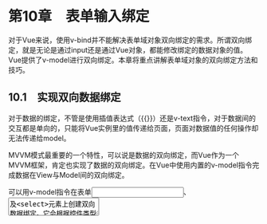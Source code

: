 # 第10章　表单输入绑定

对于Vue来说，使用v-bind并不能解决表单域对象双向绑定的需求。所谓双向绑定，就是无论是通过input还是通过Vue对象，都能修改绑定的数据对象的值。Vue提供了v-model进行双向绑定。本章将重点讲解表单域对象的双向绑定方法和技巧。

## 10.1　实现双向数据绑定

对于数据的绑定，不管是使用插值表达式（{{}}）还是v-text指令，对于数据间的交互都是单向的，只能将Vue实例里的值传递给页面，页面对数据值的任何操作却无法传递给model。

MVVM模式最重要的一个特性，可以说是数据的双向绑定，而Vue作为一个MVVM框架，肯定也实现了数据的双向绑定。在Vue中使用内置的v-model指令完成数据在View与Model间的双向绑定。

可以用v-model指令在表单<input>、<textarea>及<select>元素上创建双向数据绑定。它会根据控件类型自动选取正确的方法来更新元素。尽管有些神奇，但v-model本质上不过是语法糖。它负责监听用户的输入事件以更新数据，并对一些极端场景进行一些特殊处理。

v-model会忽略所有表单元素的value、checked、selected特性的初始值，而总是将Vue实例的数据作为数据来源。这里应该通过JavaScript在组件的data选项中声明初始值。

## 10.2　单行文本输入框

下面讲解最常见的单行文本输入框的数据双向绑定。【例10.1】绑定单行文本输入框（源代码\ch10\10.1.html）。[插图]在浏览器中运行程序，效果如图10-1所示；在输入框中输入“白玉盘中看却无”，可以看到下面的内容也发生了变化，如图10-2所示。[插图]



图10-1　页面初始化效果[插图]图10-2　变更后效果

## 10.3　多行文本输入框

本节演示在多行文本输入框textarea标签中绑定message属性。

【例10.2】绑定多行文本输入框（源代码\ch10\10.2.html）。

[插图]

在浏览器中运行程序，效果如图10-3所示；在textarea标签中输入多行文本，效果如图10-4所示。[插图]





图10-3　页面初始化效果[插图]图10-4　绑定多行文本输入框

## 10.4　复选框

复选框单独使用时，绑定的是布尔值，选中则值为true，未选中则值为false。示例代码如下。【例10.3】绑定单个复选框（源代码\ch10\10.3.html）。[插图]在浏览器中运行程序，效果如图10-5所示；当选中复选框后，checked的值变为true，效果如图10-6所示。[插图]



图10-5　页面初始化效果[插图]图10-6　选中效果多个复选框绑定到同一个数组，被选中的添加到数组中。示例代码如下。【例10.4】绑定多个复选框（源代码\ch10\10.4.html）。[插图]在浏览器中运行程序，选择多个复选框，选择的内容显示在数组中，如图10-7所示。



图10-7　绑定多个复选框

## 10.5　单选按钮

单选按钮一般都有多个条件可供选择，既然是单选按钮，自然希望实现互斥效果，这个效果可以使用v-model指令配合单选框的value来实现。在【例10.5】中，多个单选框绑定到同一个数组，被选中的添加到数组中。【例10.5】绑定单选按钮（源代码\ch10\10.5.html）。[插图]在浏览器中运行程序，单击“D”单选按钮，效果如图10-8所示。[插图]



图10-8　绑定单选按钮

## 10.6　选择框

本节将详细讲述如何绑定单选框、多选框和用v-for渲染的动态选项。1．单选框不需要为<select>标签添加任何属性，即可实现单选。示例如下。【例10.6】绑定单选框（源代码\ch10\10.6.html）。[插图]在浏览器中运行程序，在下拉选项中选择“Java开发班”，选择结果中也变成了“Java开发班”，效果如图10-9所示。[插图]图10-9　绑定单选框提示如果v-model表达式的初始值未能匹配任何选项，<select>元素将被渲染为“未选中”状态。2．多选框（绑定到一个数组）为<select>标签添加multiple属性，即可实现多选。示例如下。



【例10.7】绑定多选框（源代码\ch10\10.7.html）。[插图]在浏览器中运行程序，按住Ctrl键可以选择多个选项，效果如图10-10所示。[插图]图10-10　绑定多选框3．用v-for渲染的动态选项在实际应用场景中，<select>标签中的<option>一般是通过v-for指令动态输出的，其中每一项的value或text都可以使用v-bind动态输出。【例10.8】用v-for渲染的动态选项（源代码\ch10\10.8.html）。[插图]



在浏览器中运行程序，然后在选择框中选择“课程2”，将会显示它对应的value值，效果如图10-11所示。[插图]图10-11　v-for渲染的动态选项

## 10.7　值绑定

对于单选按钮、复选框及选择框的选项，v-model绑定的值通常是静态字符串（对于复选框也可以是布尔值）。但是，有时可能想把值绑定到Vue实例的一个动态属性上，这种情况可以用v-bind实现，并且这个属性的值可以不是字符串。10.7.1　复选框在下面示例中，true-value和false-value特性并不会影响输入控件的value特性，因为浏览器在提交表单时并不会包含未被选中的复选框。如果要确保表单中这两个值中的一个能够被提交，比如“yes”或“no”，请换用单选按钮。【例10.9】动态绑定复选框（源代码\ch10\10.9.html）。[插图]在浏览器中运行程序，默认状态效果如图10-12所示；选择复选框的状态效果如图10-13所示。



10-13所示。[插图]图10-12　选中效果[插图]图10-13　选择复选框的状态10.7.2　单选框首先为单选按钮绑定一个属性date，定义属性值为“洗衣机”；然后使用v-model指令为单选按钮绑定pick属性，当单选按钮选中后，pick的值等于a的属性值。【例10.10】动态绑定单选框的值（源代码\ch10\10.10.html）。[插图]在浏览器中运行程序，如图10-14所示；选中“洗衣机”单选按钮，将显示其value值，效果如图10-15所示。[插图]



图10-14　单选框未选中效果[插图]图10-15　单选框选中效果10.7.3　选择框的选项在下面示例中，定义了4个option选项，并使用v-bind进行绑定。【例10.11】动态绑定选择框的选项（源代码\ch10\10.11.html）。[插图]在浏览器中运行程序，选中“C”和“D”选项，在p标签中将显示相应的number值，如图10-16所示。[插图]



图10-16　动态绑定选择框的选项

## 10.8　修饰符

对于v-model指令，还有3个常用的修饰符：lazy、number和trim。下面分别进行介绍。

10.8.1　lazy在输入框中，v-model默认是同步数据，使用lazy会转变为在change事件中同步，也就是在失去焦点或者按下回车键时才更新。

【例10.12】lazy修饰符（源代码\ch10\10.12.html）。

[插图]

在浏览器中运行程序，输入“回看天际下中流”，如图10-17所示；失去焦点或者按下回车键后同步数据，结果如图10-18所示。

[插图]

图10-17　输入数据

[插图]

图10-18　失去焦点后同步数据

10.8.2　numbernumber修饰符可以将输入的值转化为Number类型，否则虽然输入的是数字，但它的类型其实是String。number修饰符在数字输入框中比较有用。如果想自动将用户的输入值转为数值类型，可以给v-model添加number修饰符。这通常很有用，因为即使在type="number"时，HTML输入元素的值也总会返回字符串。如果这个值无法被parseFloat()解析，则会返回原始的值。

【例10.13】number修饰符（源代码\ch10\10.13.html）。

[插图]

在浏览器中运行程序，输入“1680”，由于使用了number修饰符，所以显示的数据类型为number类型，如图10-19所示。[插图]图10-19　number修饰符10.8.3　trim



如果要自动过滤用户输入的首尾空格，可以给v-model添加trim修饰符。示例如下所示。【例10.14】trim修饰符（源代码\ch10\10.14.html）。[插图]在浏览器中运行程序，在输入框中输入“apple18.6”，其前后设置许多空格，可以看到val的长度为9，不会因为添加空格而改变val，效果如图10-20所示。[插图]图10-20　trim修饰符

## 10.9　综合案例——设计用户注册页面

使用Vue设计用户注册页面比较简单。通过使用v-model指令对表单数据自动收集，从而能轻松实现表单输入和应用状态之间的双向绑定。

【例10.15】设计用户注册页面（源代码\ch10\10.15.html）。

```html
```





在浏览器中运行程序，输入注册的信息后单击“注册”按钮，按F12键打开控制台并切换到“Console”选项，可以看到用户的注册信息，如图10-21所示。

[插图]

图10-21　设计用户注册页面

## 10.10　疑难解惑

疑问1：Vue中标签怎么绑定事件？

Vue中利用v-model进行表单数据的双向绑定，具体做了两个操作：

（1）v-bind绑定了一个value的属性。

（2）利用v-on把当前的元素绑定到一个事件上。例如下面的代码：

[插图]

在浏览器中运行，效果如图10-22所示。





图10-22　数据的双向绑定input元素本身有个oninput事件，这是HTML5新增加的，类似onchange，每当输入框内容发生变化时，就会触发oninput，把最新的value传递给inputValue。

疑问2：如何使用v-model指令在表单上实现数据的双向绑定？

表单元素可以与用户进行交互，所以使用v-model指令在表单控件或者组件上创建双向绑定。v-model其实是相当于把Vue中的属性绑定到元素（input）上，如果该数据属性有值，则值会显示到input中，同时元素中输入的内容也决定Vue中的属性值。v-model在内部为不同的输入元素提供不同的属性并抛出不同的事件：

（1）text和textarea元素使用value属性和input事件。

（2）checkbox和radio使用checked属性和change事件。

（3）select字段将value作为prop并将change作为事件。







